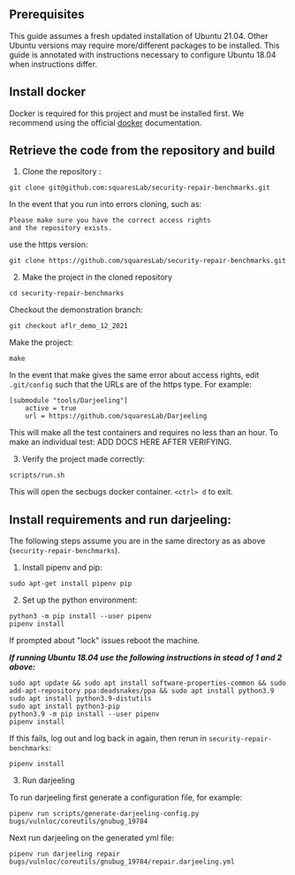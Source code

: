 ## Prerequisites
This guide assumes a fresh updated installation of Ubuntu 21.04. Other Ubuntu versions
may require more/different packages to be installed. This guide is annotated with
instructions necessary to configure Ubuntu 18.04 when instructions differ. 

## Install docker
Docker is required for this project and must be installed first. We recommend using the official
[docker](https://docs.docker.com/engine/install/ubuntu/) documentation.
## Retrieve the code from the repository and build
1. Clone the repository :
~~~
git clone git@github.com:squaresLab/security-repair-benchmarks.git
~~~
In the event that you run into errors cloning, such as:
~~~
Please make sure you have the correct access rights
and the repository exists.
~~~
use the https version: 
~~~
git clone https://github.com/squaresLab/security-repair-benchmarks.git
~~~
2. Make the project in the cloned repository
~~~
cd security-repair-benchmarks
~~~
Checkout the demonstration branch:
~~~
git checkout aflr_demo_12_2021
~~~
Make the project:
~~~
make
~~~
In the event that make gives the same error about access rights, edit `.git/config` such
that the URLs are of the https type. For example:
~~~
[submodule "tools/Darjeeling"]
	active = true
	url = https://github.com/squaresLab/Darjeeling

~~~
This will make all the test containers and requires no less than an hour.
To make an individual test: ADD DOCS HERE AFTER VERIFYING.

3. Verify the project made correctly:
~~~
scripts/run.sh
~~~
This will open the secbugs docker container. `<ctrl> d` to exit.

## Install requirements and run darjeeling:
The following steps assume you are in the same directory as as above (`security-repair-benchmarks`).
1. Install pipenv and pip:
~~~
sudo apt-get install pipenv pip
~~~
2. Set up the python environment:
~~~
python3 -m pip install --user pipenv
pipenv install
~~~
If prompted about "lock" issues reboot the machine.

***If running Ubuntu 18.04 use the following instructions in stead of 1 and 2 above:***
~~~
sudo apt update && sudo apt install software-properties-common && sudo add-apt-repository ppa:deadsnakes/ppa && sudo apt install python3.9
sudo apt install python3.9-distutils
sudo apt install python3-pip
python3.9 -m pip install --user pipenv
pipenv install
~~~
If this fails, log out and log back in again, then rerun in `security-repair-benchmarks`:
~~~
pipenv install
~~~

3. Run darjeeling


To run darjeeling first generate a configuration file, for example: 
~~~
pipenv run scripts/generate-darjeeling-config.py bugs/vulnloc/coreutils/gnubug_19784
~~~
Next run darjeeling on the generated yml file:
~~~
pipenv run darjeeling repair bugs/vulnloc/coreutils/gnubug_19784/repair.darjeeling.yml
~~~
